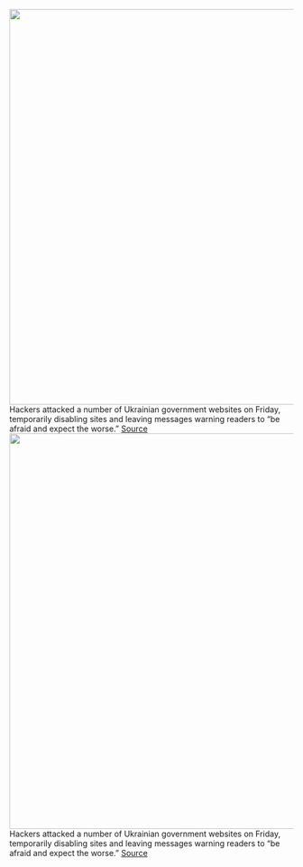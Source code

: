 <img src='https://cdn.vox-cdn.com/thumbor/FmozKB6hEmA8yM-P0OrVsGUE5CI=/0x0:2040x1360/1200x800/filters:focal(857x517:1183x843)/cdn.vox-cdn.com/uploads/chorus_image/image/70386900/acastro_170621_1777_0001_fin.0.jpg' width='700px' /><br/>
Hackers attacked a number of Ukrainian government websites on Friday, temporarily disabling sites and leaving messages warning readers to “be afraid and expect the worse.”
<a href='https://www.theverge.com/2022/1/14/22883400/ukraine-government-websites-cyber-attack-russia'> Source <a/><img src='https://cdn.vox-cdn.com/thumbor/FmozKB6hEmA8yM-P0OrVsGUE5CI=/0x0:2040x1360/1200x800/filters:focal(857x517:1183x843)/cdn.vox-cdn.com/uploads/chorus_image/image/70386900/acastro_170621_1777_0001_fin.0.jpg' width='700px' /><br/>
Hackers attacked a number of Ukrainian government websites on Friday, temporarily disabling sites and leaving messages warning readers to “be afraid and expect the worse.”
<a href='https://www.theverge.com/2022/1/14/22883400/ukraine-government-websites-cyber-attack-russia'> Source <a/>